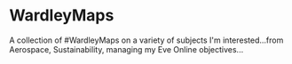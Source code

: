 # WardleyMaps
A collection of #WardleyMaps on a variety of subjects I'm interested...from Aerospace, Sustainability, managing my Eve Online objectives...
